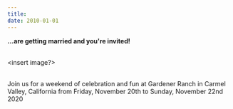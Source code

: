 ```yaml
---
title:
date: 2010-01-01
---
```


**...are getting married and you're invited! <br><br>**

<insert image?> <br><br>

Join us for a weekend of celebration and fun at Gardener Ranch in Carmel Valley, California from Friday, November 20th to Sunday, November 22nd 2020 <br><br>
